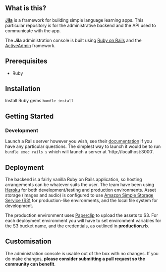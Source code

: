 ## What is this?

[**Jila**](http://jilaframework.github.io) is a framework for building simple language learning apps. This particular repository is for the administrative backend and the API used to communicate with the app.

The **Jila** administration console is built using [Ruby on Rails](http://rubyonrails.org/) and the [ActiveAdmin](http://activeadmin.info/) framework. 

## Prerequisites

- Ruby

## Installation

Install Ruby gems
`bundle install`

## Getting Started

### Development
Launch a Rails server however you wish, see their [documentation](http://guides.rubyonrails.org/getting_started.html) if you have any particular questions. The simplest way to launch it would be to run `bundle exec rails s` which will launch a server at 'http://localhost:3000'.

## Deployment
The backend is a fairly vanilla Ruby on Rails application, so hosting arrangements can be whatever suits the user. The team have been using [Heroku](http://www.heroku.com) for both development/testing and production environments. Asset storage (images and audio) is configured to use [Amazon Simple Storage Service (S3)](http://aws.amazon.com/s3/) for production-like environments, and the local file system for development.

The production environment uses [Paperclip](https://github.com/thoughtbot/paperclip) to upload the assets to S3. For each deployment environment you will have to set environment variables for the S3 bucket name, and the credentials, as outlined in **production.rb**.

## Customisation
The administration console is usable out of the box with no changes. If you do make changes, **please consider submitting a pull request so the community can benefit**.